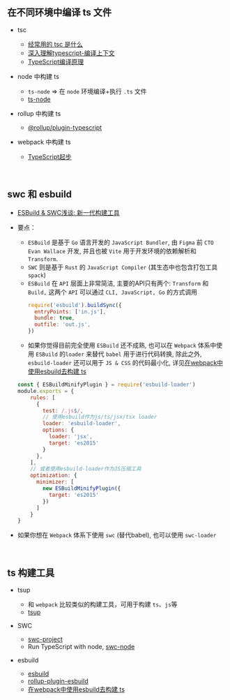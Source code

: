 ## 在不同环境中编译 ts 文件
- tsc
  - [经常用的 tsc 是什么](https://github.com/microsoft/TypeScript/blob/main/bin/tsc)
  - [深入理解typescript-编译上下文](https://jkchao.github.io/typescript-book-chinese/project/compilationContext.html#tsconfig-json)
  - [TypeScript编译原理](https://www.studyfe.cn/2019/08/05/typescript/compilationprinciple/)

- node 中构建 ts
  - `ts-node` => 在 `node` 环境编译+执行 `.ts` 文件
  - [ts-node](https://github.com/TypeStrong/ts-node#overview)

- rollup 中构建 ts
  - [@rollup/plugin-typescript](https://github.com/rollup/plugins/tree/master/packages/typescript/#readme)

- webpack 中构建 ts
  - [TypeScript起步](https://webpack.docschina.org/guides/typescript/)

<br>

## swc 和 esbuild
- [ESBuild & SWC浅谈: 新一代构建工具](https://juejin.cn/post/7091655236938366989)

- 要点：
  - `ESBuild` 是基于 `Go` 语言开发的 `JavaScript Bundler`, 由 `Figma` 前 `CTO Evan Wallace` 开发, 并且也被 `Vite` 用于开发环境的依赖解析和 `Transform`.
  - `SWC` 则是基于 `Rust` 的 `JavaScript Compiler` (其生态中也包含打包工具 `spack`)
  - `ESBuild` 在 `API` 层面上非常简洁, 主要的API只有两个: `Transform` 和 `Build,` 这两个 `API` 可以通过 `CLI, JavaScript, Go` 的方式调用
    ```js
    require('esbuild').buildSync({
      entryPoints: ['in.js'],
      bundle: true,
      outfile: 'out.js',
    })
    ```
  - 如果你觉得目前完全使用 `ESBuild` 还不成熟, 也可以在 `Webpack` 体系中使用 `ESBuild` 的`loader` 来替代 `babel` 用于进行代码转换, 除此之外, `esbuild-loader` 还可以用于 `JS & CSS` 的代码最小化, 详见[在webpack中使用esbuild去构建 ts](https://github.com/privatenumber/esbuild-loader)

  ```js
  const { ESBuildMinifyPlugin } = require('esbuild-loader')
  module.exports = {
      rules: [
        {
          test: /.js$/,
          // 使用esbuild作为js/ts/jsx/tsx loader
          loader: 'esbuild-loader',
          options: {
            loader: 'jsx',  
            target: 'es2015'
          }
        },
      ],
      // 或者使用esbuild-loader作为JS压缩工具
      optimization: {
        minimizer: [
          new ESBuildMinifyPlugin({
            target: 'es2015'
          })
        ]
      }
  }
  ```

- 如果你想在 `Webpack` 体系下使用 `swc` (替代babel), 也可以使用 `swc-loader`

<br>

## ts 构建工具
- tsup
  - 和 `webpack` 比较类似的构建工具，可用于构建 `ts`、`js`等
  - [tsup](https://github.com/egoist/tsup)

- SWC
  - [swc-project](https://github.com/swc-project/swc)
  - Run TypeScript with node, [swc-node](https://github.com/Brooooooklyn/swc-node)

- esbuild
  - [esbuild](https://github.com/evanw/esbuild)
  - [rollup-plugin-esbuild](https://github.com/egoist/rollup-plugin-esbuild)
  - [在webpack中使用esbuild去构建 ts](https://github.com/privatenumber/esbuild-loader)

